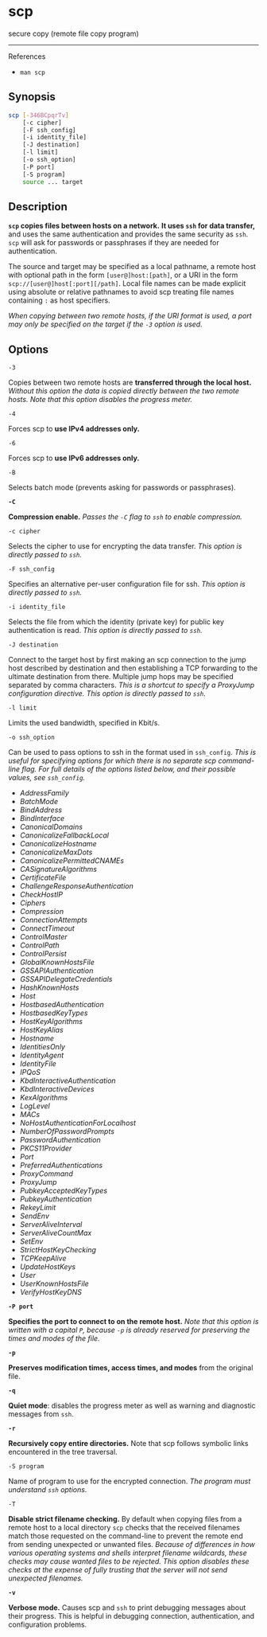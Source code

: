 # scp

secure copy (remote file copy program)

---

References

- `man scp`

## Synopsis

```bash
scp [-346BCpqrTv]
    [-c cipher]
    [-F ssh_config]
    [-i identity_file]
    [-J destination]
    [-l limit]
    [-o ssh_option]
    [-P port]
    [-S program]
    source ... target
```

## Description

**`scp` copies files between hosts on a network.**
**It uses `ssh` for data transfer,**
and uses the same authentication
and provides the same security as `ssh`.
`scp` will ask for passwords or passphrases
if they are needed for authentication.

The source and target may be specified as a local pathname,
a remote host with optional path in the form `[user@]host:[path]`,
or a URI in the form `scp://[user@]host[:port][/path]`.
Local file names can be made explicit using absolute or relative pathnames
to avoid scp treating file names containing `:` as host specifiers.

_When copying between two remote hosts,_
_if the URI format is used,_
_a port may only be specified on the target_
_if the `-3` option is used._

## Options

`-3`

Copies between two remote hosts are **transferred through the local host.**
_Without this option the data is copied directly between the two remote hosts._
_Note that this option disables the progress meter._

`-4`

Forces scp to **use IPv4 addresses only.**

`-6`

Forces scp to **use IPv6 addresses only.**

`-B`

Selects batch mode (prevents asking for passwords or passphrases).

**`-C`**

**Compression enable.**
_Passes the `-C` flag to `ssh` to enable compression._

`-c cipher`

Selects the cipher to use for encrypting the data transfer.
_This option is directly passed to `ssh`._

`-F ssh_config`

Specifies an alternative per-user configuration file for ssh.
_This option is directly passed to `ssh`._

`-i identity_file`

Selects the file from which the identity (private key)
for public key authentication is read.
_This option is directly passed to `ssh`._

`-J destination`

Connect to the target host by first making an scp connection
to the jump host described by destination
and then establishing a TCP forwarding to the ultimate destination from there.
Multiple jump hops may be specified separated by comma characters.
_This is a shortcut to specify a ProxyJump configuration directive._
_This option is directly passed to `ssh`._

`-l limit`

Limits the used bandwidth, specified in Kbit/s.

`-o ssh_option`

Can be used to pass options to ssh in the format used in `ssh_config`.
_This is useful for specifying options for which there is no separate scp command-line flag._
_For full details of the options listed below,_
_and their possible values, see `ssh_config`._

- _AddressFamily_
- _BatchMode_
- _BindAddress_
- _BindInterface_
- _CanonicalDomains_
- _CanonicalizeFallbackLocal_
- _CanonicalizeHostname_
- _CanonicalizeMaxDots_
- _CanonicalizePermittedCNAMEs_
- _CASignatureAlgorithms_
- _CertificateFile_
- _ChallengeResponseAuthentication_
- _CheckHostIP_
- _Ciphers_
- _Compression_
- _ConnectionAttempts_
- _ConnectTimeout_
- _ControlMaster_
- _ControlPath_
- _ControlPersist_
- _GlobalKnownHostsFile_
- _GSSAPIAuthentication_
- _GSSAPIDelegateCredentials_
- _HashKnownHosts_
- _Host_
- _HostbasedAuthentication_
- _HostbasedKeyTypes_
- _HostKeyAlgorithms_
- _HostKeyAlias_
- _Hostname_
- _IdentitiesOnly_
- _IdentityAgent_
- _IdentityFile_
- _IPQoS_
- _KbdInteractiveAuthentication_
- _KbdInteractiveDevices_
- _KexAlgorithms_
- _LogLevel_
- _MACs_
- _NoHostAuthenticationForLocalhost_
- _NumberOfPasswordPrompts_
- _PasswordAuthentication_
- _PKCS11Provider_
- _Port_
- _PreferredAuthentications_
- _ProxyCommand_
- _ProxyJump_
- _PubkeyAcceptedKeyTypes_
- _PubkeyAuthentication_
- _RekeyLimit_
- _SendEnv_
- _ServerAliveInterval_
- _ServerAliveCountMax_
- _SetEnv_
- _StrictHostKeyChecking_
- _TCPKeepAlive_
- _UpdateHostKeys_
- _User_
- _UserKnownHostsFile_
- _VerifyHostKeyDNS_

**`-P port`**

**Specifies the port to connect to on the remote host.**
_Note that this option is written with a capital `P`,_
_because `-p` is already reserved_
_for preserving the times and modes of the file._

**`-p`**

**Preserves modification times, access times, and modes**
from the original file.

**`-q`**

**Quiet mode**: disables the progress meter
as well as warning and diagnostic messages from `ssh`.

**`-r`**

**Recursively copy entire directories.**
Note that scp follows symbolic links encountered in the tree traversal.

`-S program`

Name of program to use for the encrypted connection.
_The program must understand `ssh` options._

`-T`

**Disable strict filename checking.**
By default when copying files
from a remote host to a local directory
`scp` checks that the received filenames match
those requested on the command-line
to prevent the remote end from sending unexpected or unwanted files.
_Because of differences_
_in how various operating systems and shells interpret filename wildcards,_
_these checks may cause wanted files to be rejected._
_This option disables these checks_
_at the expense of fully trusting that_
_the server will not send unexpected filenames._

**`-v`**

**Verbose mode.**
Causes scp and `ssh` to print debugging messages about their progress.  This is helpful in debugging connection, authentication, and configuration problems.
